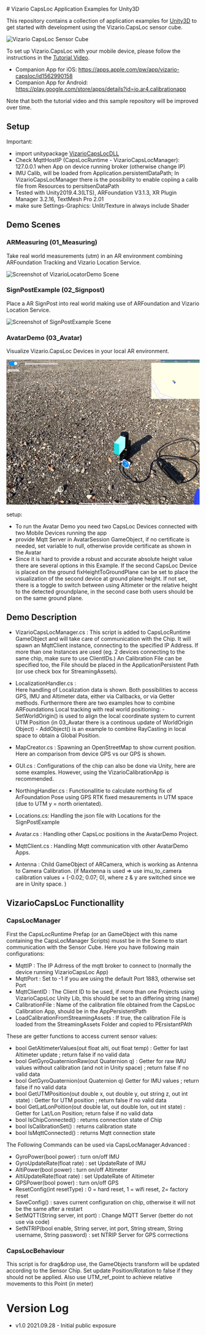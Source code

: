 #﻿ Vizario CapsLoc Application Examples for Unity3D

 This repository contains a collection of application examples for [Unity3D](https://unity.com) to get started with development using the Vizario.CapsLoc sensor cube.

![Vizario CapsLoc Sensor Cube](img/capsloc_sensor.jpg?raw=true "Vizario.CapsLoc Sensor Cube")

To set up Vizario.CapsLoc with your mobile device, please follow the instructions in the [Tutorial Video](https://youtu.be/or8ghl2m5fM).

- Companion App for iOS: https://apps.apple.com/pw/app/vizario-capsloc/id1562990158
- Companion App for Android: https://play.google.com/store/apps/details?id=io.ar4.calibrationapp

Note that both the tutorial video and this sample repository will be improved over time.

## Setup

Important:
- import unitypackage [VizarioCapsLocDLL](https://www.dropbox.com/s/xk737qp74ktkua2/capsloc-CapsLocDLL-v1.0-21.09.28.12.unitypackage?dl=0)
- Check MqttHostIP (CapsLocRuntime - VizarioCapsLocManager): 127.0.0.1 when App on device running broker (otherwise change IP)
- IMU Calib, will be loaded from Application.persistentDataPath; In VizarioCapsLocManager there is the possibility to enable copiing a calib file from Resources to persitsenDataPath
- Tested with Unity2019.4.3(LTS), ARFoundation V3.1.3, XR Plugin Manager 3.2.16, TextMesh Pro 2.01
- make sure Settings-Graphics: Unlit/Texture in always include Shader

## Demo Scenes

### ARMeasuring (01_Measuring)

Take real world measurements (utm) in an AR environment combining ARFoundation Tracking and Vizario Location Service.

![Screenshot of VizarioLocatorDemo Scene](img/take_measurement.PNG?raw=true "VizarioLocatorDemo.scene")

### SignPostExample (02_Signpost)
Place a AR SignPost into real world making use of ARFoundation and Vizario Location Service.

![Screenshot of SignPostExample Scene](img/place_sign.PNG?raw=true "SignPostExample.scene")

### AvatarDemo (03_Avatar)
Visualize Vizario.CapsLoc Devices in your local AR environment.

![Screenshot of SignPostExample Scene](img/avatar_demo.PNG?raw=true "SignPostExample.scene")

setup:
- To run the Avatar Demo you need two CapsLoc Devices connected with two Mobile Devices running the app
- provide Mqtt Server in AvatarSession GameObject, if no certificate is needed, set variable to null, otherwise provide certificate as shown in the Avatar
- Since it is hard to provide a robust and accurate absolute height value there are several options in this Example. If the second CapsLoc Device is placed on the ground fixHeightToGroundPlane can be set to place the visualization of the second device at ground plane height. If not set, there is a toggle to switch between using Altimeter or the relative height to the detected groundplane, in the second case both users should be on the same ground plane.


## Demo Description

- VizarioCapsLocManager.cs : This script is added to CapsLocRuntime GameObject and will take care of communication with the Chip. It will spawn an MqttClient instance, connecting to the specified IP Address. If more than one Instances are used (eg. 2 devices connecting to the same chip, make sure to use ClientIDs.) An Calibration File can be specified too, the File should be placed in the ApplicationPersistent Path (or use check box for StreamingAssets).
- LocalizationHandler.cs :   
	Here handling of Localization data is shown. Both possibilities to access GPS, IMU and Altimeter data, either via Callbacks, or via Getter methods.
	Furthermore there are two examples how to combine ARFoundations Local tracking with real world positioning:
		- SetWorldOrigin() is used to align the local coordinate system to current UTM Position (in 03_Avatar there is a continous update of WorldOrigin Object)
		- AddObject() is an example to combine RayCasting in local space to obtain a Global Position.

- MapCreator.cs : Spawning an OpenStreetMap to show current position. Here an comparison from device GPS vs our GPS is shown.
- GUI.cs : Configurations of the chip can also be done via Unity, here are some examples. However, using the VizarioCalibrationApp is recommended.
- NorthingHandler.cs : Functionallitie to calculate northing fix of ArFoundation Pose using GPS RTK fixed mesaurements in UTM space (due to UTM y = north orientated).
- Locations.cs: Handling the json file with Locations for the SignPostExample
- Avatar.cs : Handling other CapsLoc positions in the AvatarDemo Project.
- MqttClient.cs : Handling Mqtt communication vith other AvatarDemo Apps.
- Antenna : Child GameObject of ARCamera, which is working as Antenna to Camera Calibration. (if Maxtenna is used => use imu_to_camera calibration values + (-0.02; 0.07; 0), where z & y are switched since we are in Unity space. )

## VizarioCapsLoc Functionallity

### CapsLocManager
First the CapsLocRuntime Prefap (or an GameObject with this name containing the CapsLocManager Scripts) musst be in the Scene to start communication with the Sensor Cube.
Here you have following main configurations:
- MqttIP : The IP Adrress of the mqtt broker to connect to (normally the device running VizarioCapsLoc App)
- MqttPort : Set to -1 if you are using the default Port 1883, otherwise set Port
- MqttClientID : The Client ID to be used, if more than one Projects using VizarioCapsLoc Unity Lib, this should be set to an differing string (name)
- CalibrationFile : Name of the calibration file obtained from the CapsLoc Calibration App, should be in the AppPersistentPath
- LoadCalibrationFromStreamingAssets : If true, the calibration File is loaded from the StreamingAssets Folder and copied to PErsistantPAth

These are getter functions to access current sensor values:
- bool GetAltimeterValues(out float alti, out float temp) : Getter for last Altimeter update ; return false if no valid data
- bool GetGyroQuaternionRaw(out Quaternion q) : Getter for raw IMU values without calibration (and not in Unity space) ; return false if no valid data
- bool GetGyroQuaternion(out Quaternion q) Getter for IMU values ; return false if no valid data
- bool GetUTMPosition(out double x, out double y, out string z, out int state) : Getter for UTM position ; return false if no valid data
- bool GetLatLonPoition(out double lat, out double lon, out int state) : Getter for Lat/Lon Position; return false if no valid data
- bool IsChipConnected() : returns connection state of Chip
- bool IsCalibrationSet() : returns calibration state
- bool IsMqttConnected() : returns Mqtt connection state

The Following Commands can be used via CapsLocManager.Advanced :
- GyroPower(bool power) : turn on/off IMU
- GyroUpdateRate(float rate) : set UpdateRate of IMU
- AltiPower(bool power) : turn on/off Altimeter
- AltiUpdateRate(float rate) : set UpdateRate of Altimeter
- GPSPower(bool power) : turn on/off GPS
- ResetConfig(int resetType) : 0 = hard reset, 1 = wifi reset, 2= factory reset
- SaveConfig() : saves current configuration on chip, otherwise it will not be the same after a restart
- SetMQTT(String server, int port) : Change MQTT Server (better do not use via code)
- SetNTRIP(bool enable, String server, int port, String stream, String username, String password) : set NTRIP Server for GPS corrrections

### CapsLocBehaviour
This script is for drag&drop use, the GameObjects transform will be updated according to the Sensor Chip.
Set update Position/Rotation to false if they should not be applied. Also use UTM_ref_point to achieve relative movements to this Point (in meter)

# Version Log
 - v1.0 2021.09.28 - Initial public exposure
